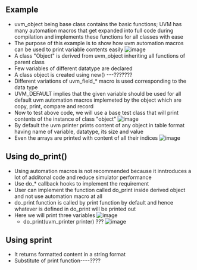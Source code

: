 ## Example
* uvm_object  being base class contains the basic functions; UVM has many automation macros that get expanded into full code during compilation and implements these functions for all classes with ease
* The purpose of this example is to show how uvm automation macros can be used to print variable contents easily
![image](https://github.com/Diya-Veerbhan/UVM/assets/64258231/fcc93041-a1b0-4f34-8291-fed16554a24c)
* A class "Object" is derived from uvm_object inheriting all functions of parent class
* Few variables of different datatype are declared
* A class object is created using new() ---???????
* Different variations of uvm_field_* macro is used corresponding to the data type
* UVM_DEFAULT implies that the given variable should be used for all default uvm automation macros implemeted by the object which are copy, print, compare and record
* Now to test above code, we will use a base test class that will print contents of the instance of class "object"
  ![image](https://github.com/Diya-Veerbhan/UVM/assets/64258231/44ac7412-5fb9-4871-aad2-16d0417d8eb6)
* By default the uvm printer prints content of any object in table format having name of variable, datatype, its size and value
* Even the arrays are printed with content of all their indices
  ![image](https://github.com/Diya-Veerbhan/UVM/assets/64258231/9e7e2ad4-6eac-4943-b032-13aa6963ab4c)
## Using do_print()
* Using automation macros is not recommended because it inntroduces a lot of additonal code and reduce simulator performance
* Use  do_* callback hooks to implement the requirement
* User can implement the function called do_print inside derived object and not use automation macro at all
* do_print function is called by print function by default and hence whatever is defined in do_print will be printed out
* Here we will print three variables
  ![image](https://github.com/Diya-Veerbhan/UVM/assets/64258231/9ff169eb-3785-43f5-a5c3-9c9f4a92f97d)
  - do_print(uvm_printer printer) ???
  ![image](https://github.com/Diya-Veerbhan/UVM/assets/64258231/474d59c2-965c-4820-a13d-595d60d1d92b)
## Using sprint
* It returns formatted content in a string format
* Substitute of print function----????
  


